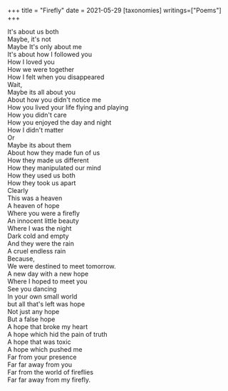 +++
title = "Firefly"
date = 2021-05-29
[taxonomies]
writings=["Poems"]
+++

It's about us both  
Maybe, it's not  
Maybe It's only about me  
It's about how I followed you  
How I loved you  
How we were together  
How I felt when you disappeared  
Wait,  
Maybe its all about you  
About how you didn't notice me  
How you lived your life flying and playing  
How you didn't care  
How you enjoyed the day and night  
How I didn't matter  
Or  
Maybe its about them  
About how they made fun of us  
How they made us different  
How they manipulated our mind  
How they used us both  
How they took us apart  
Clearly  
This was a heaven  
A heaven of hope  
Where you were a firefly  
An innocent little beauty  
Where I was the night  
Dark cold and empty  
And they were the rain  
A cruel endless rain       
Because,  
We were destined to meet tomorrow.  
A new day with a new hope  
Where I hoped to meet you  
See you dancing  
In your own small world  
but all that's left was hope  
Not just any hope  
But a false hope  
A hope that broke my heart  
A hope which hid the pain of truth  
A hope that was toxic  
A hope which pushed me  
Far from your presence  
Far far away from you  
Far from the world of fireflies  
Far far away from my firefly.  
